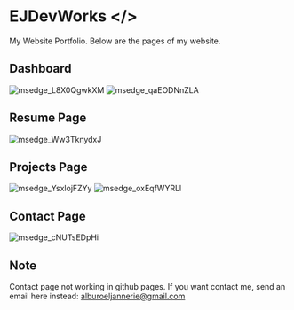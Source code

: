 # EJDevWorks </>

My Website Portfolio. 
Below are the pages of my website.

## Dashboard
![msedge_L8X0QgwkXM](https://github.com/user-attachments/assets/55980bc3-a53c-4499-91d5-7153e45f2e0f)
![msedge_qaEODNnZLA](https://github.com/user-attachments/assets/e77d3204-db1c-4e24-9d68-a000e2c1f25e)

## Resume Page
![msedge_Ww3TknydxJ](https://github.com/user-attachments/assets/c1dc7586-7773-407a-be01-291f8e2f0fe5)

## Projects Page
![msedge_YsxlojFZYy](https://github.com/user-attachments/assets/08257bbf-b935-452b-8567-f5b0af0ad4a5)
![msedge_oxEqfWYRLl](https://github.com/user-attachments/assets/df85ee8e-91f5-4327-a889-a9db22a4b619)

## Contact Page
![msedge_cNUTsEDpHi](https://github.com/user-attachments/assets/7685819e-5c17-4d82-a4ea-91e24e44a9d4)

## Note
Contact page not working in github pages. 
If you want contact me, send an email here instead: alburoeljannerie@gmail.com
